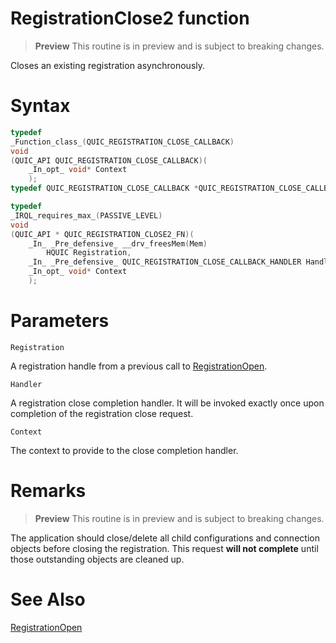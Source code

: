 RegistrationClose2 function
======

> **Preview**
> This routine is in preview and is subject to breaking changes.

Closes an existing registration asynchronously.

# Syntax

```C
typedef
_Function_class_(QUIC_REGISTRATION_CLOSE_CALLBACK)
void
(QUIC_API QUIC_REGISTRATION_CLOSE_CALLBACK)(
    _In_opt_ void* Context
    );
typedef QUIC_REGISTRATION_CLOSE_CALLBACK *QUIC_REGISTRATION_CLOSE_CALLBACK_HANDLER;

typedef
_IRQL_requires_max_(PASSIVE_LEVEL)
void
(QUIC_API * QUIC_REGISTRATION_CLOSE2_FN)(
    _In_ _Pre_defensive_ __drv_freesMem(Mem)
        HQUIC Registration,
    _In_ _Pre_defensive_ QUIC_REGISTRATION_CLOSE_CALLBACK_HANDLER Handler,
    _In_opt_ void* Context
    );
```

# Parameters

`Registration`

A registration handle from a previous call to [RegistrationOpen](RegistrationOpen.md).

`Handler`

A registration close completion handler. It will be invoked exactly once upon completion of the registration close request.

`Context`

The context to provide to the close completion handler.

# Remarks

> **Preview**
> This routine is in preview and is subject to breaking changes.

The application should close/delete all child configurations and connection objects before closing the registration. This request **will not complete** until those outstanding objects are cleaned up.

# See Also

[RegistrationOpen](RegistrationOpen.md)<br>
